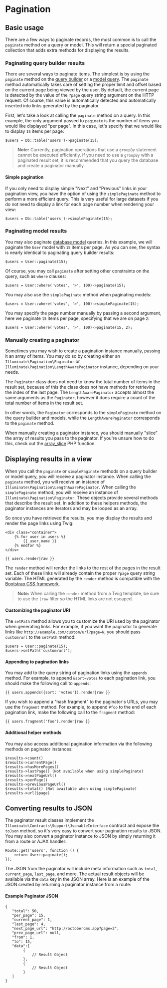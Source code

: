 # Pagination

<a name="basic-usage"></a>
## Basic usage

There are a few ways to paginate records, the most common is to call the `paginate` method on a query or model. This will return a special paginated collection that adds extra methods for displaying the results.

<a name="paginating-query-builder-results"></a>
### Paginating query builder results

There are several ways to paginate items. The simplest is by using the `paginate` method on the [query builder](../database/query.md) or a [model query](../database/model.md). The `paginate` method automatically takes care of setting the proper limit and offset based on the current page being viewed by the user. By default, the current page is detected by the value of the `?page` query string argument on the HTTP request. Of course, this value is automatically detected and automatically inserted into links generated by the paginator.

First, let's take a look at calling the `paginate` method on a query. In this example, the only argument passed to `paginate` is the number of items you would like displayed "per page". In this case, let's specify that we would like to display `15` items per page:

    $users = Db::table('users')->paginate(15);

> **Note:** Currently, pagination operations that use a `groupBy` statement cannot be executed efficiently. If you need to use a `groupBy` with a paginated result set, it is recommended that you query the database and create a paginator manually.

#### Simple pagination

If you only need to display simple "Next" and "Previous" links in your pagination view, you have the option of using the `simplePaginate` method to perform a more efficient query. This is very useful for large datasets if you do not need to display a link for each page number when rendering your view:

    $users = Db::table('users')->simplePaginate(15);

<a name="paginating-eloquent-results"></a>
### Paginating model results

You may also paginate [database model](../database/model.md) queries. In this example, we will paginate the `User` model with `15` items per page. As you can see, the syntax is nearly identical to paginating query builder results:

    $users = User::paginate(15);

Of course, you may call `paginate` after setting other constraints on the query, such as `where` clauses:

    $users = User::where('votes', '>', 100)->paginate(15);

You may also use the `simplePaginate` method when paginating models:

    $users = User::where('votes', '>', 100)->simplePaginate(15);

You may specify the page number manually by passing a second argument, here we paginate `15` items per page, specifying that we are on page `2`:

    $users = User::where('votes', '>', 100)->paginate(15, 2);

<a name="manually-creating-a-paginator"></a>
### Manually creating a paginator

Sometimes you may wish to create a pagination instance manually, passing it an array of items. You may do so by creating either an `Illuminate\Pagination\Paginator` or `Illuminate\Pagination\LengthAwarePaginator` instance, depending on your needs.

The `Paginator` class does not need to know the total number of items in the result set, because of this the class does not have methods for retrieving the index of the last page. The `LengthAwarePaginator` accepts almost the same arguments as the `Paginator`, however it does require a count of the total number of items in the result set.

In other words, the `Paginator` corresponds to the `simplePaginate` method on the query builder and models, while the `LengthAwarePaginator` corresponds to the `paginate` method.

When manually creating a paginator instance, you should manually "slice" the array of results you pass to the paginator. If you're unsure how to do this, check out the [array_slice](http://php.net/manual/en/function.array-slice.php) PHP function.

<a name="displaying-results-in-a-view"></a>
## Displaying results in a view

When you call the `paginate` or `simplePaginate` methods on a query builder or model query, you will receive a paginator instance. When calling the `paginate` method, you will receive an instance of `Illuminate\Pagination\LengthAwarePaginator`. When calling the `simplePaginate` method, you will receive an instance of `Illuminate\Pagination\Paginator`. These objects provide several methods that describe the result set. In addition to these helpers methods, the paginator instances are iterators and may be looped as an array.

So once you have retrieved the results, you may display the results and render the page links using Twig:

```twig
<div class="container">
    {% for user in users %}
        {{ user.name }}
    {% endfor %}
</div>

{{ users.render|raw }}
```

The `render` method will render the links to the rest of the pages in the result set. Each of these links will already contain the proper `?page` query string variable. The HTML generated by the `render` method is compatible with the [Bootstrap CSS framework](https://getbootstrap.com).

> **Note:** When calling the `render` method from a Twig template, be sure to use the `|raw` filter so the HTML links are not escaped.

#### Customizing the paginator URI

The `setPath` method allows you to customize the URI used by the paginator when generating links. For example, if you want the paginator to generate links like `http://example.com/custom/url?page=N`, you should pass `custom/url` to the `setPath` method:

    $users = User::paginate(15);
    $users->setPath('custom/url');

#### Appending to pagination links

You may add to the query string of pagination links using the `appends` method. For example, to append `&sort=votes` to each pagination link, you should make the following call to `appends`:

```twig
{{ users.appends({sort: 'votes'}).render|raw }}
```

If you wish to append a "hash fragment" to the paginator's URLs, you may use the `fragment` method. For example, to append `#foo` to the end of each pagination link, make the following call to the `fragment` method:

```twig
{{ users.fragment('foo').render|raw }}
```

#### Additional helper methods

You may also access additional pagination information via the following methods on paginator instances:

    $results->count()
    $results->currentPage()
    $results->hasMorePages()
    $results->lastPage() (Not available when using simplePaginate)
    $results->nextPageUrl()
    $results->perPage()
    $results->previousPageUrl()
    $results->total() (Not available when using simplePaginate)
    $results->url($page)

<a name="converting-results-to-json"></a>
## Converting results to JSON

The paginator result classes implement the `Illuminate\Contracts\Support\JsonableInterface` contract and expose the `toJson` method, so it's very easy to convert your pagination results to JSON. You may also convert a paginator instance to JSON by simply returning it from a route or AJAX handler:

    Route::get('users', function () {
        return User::paginate();
    });

The JSON from the paginator will include meta information such as `total`, `current_page`, `last_page`, and more. The actual result objects will be available via the `data` key in the JSON array. Here is an example of the JSON created by returning a paginator instance from a route:

#### Example Paginator JSON

    {
       "total": 50,
       "per_page": 15,
       "current_page": 1,
       "last_page": 4,
       "next_page_url": "http://octobercms.app?page=2",
       "prev_page_url": null,
       "from": 1,
       "to": 15,
       "data":[
            {
                // Result Object
            },
            {
                // Result Object
            }
       ]
    }
